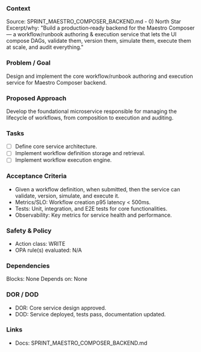 ### Context

Source: SPRINT_MAESTRO_COMPOSER_BACKEND.md - 0) North Star
Excerpt/why: "Build a production‑ready backend for the Maestro Composer — a workflow/runbook authoring & execution service that lets the UI compose DAGs, validate them, version them, simulate them, execute them at scale, and audit everything."

### Problem / Goal

Design and implement the core workflow/runbook authoring and execution service for Maestro Composer backend.

### Proposed Approach

Develop the foundational microservice responsible for managing the lifecycle of workflows, from composition to execution and auditing.

### Tasks

- [ ] Define core service architecture.
- [ ] Implement workflow definition storage and retrieval.
- [ ] Implement workflow execution engine.

### Acceptance Criteria

- Given a workflow definition, when submitted, then the service can validate, version, simulate, and execute it.
- Metrics/SLO: Workflow creation p95 latency < 500ms.
- Tests: Unit, integration, and E2E tests for core functionalities.
- Observability: Key metrics for service health and performance.

### Safety & Policy

- Action class: WRITE
- OPA rule(s) evaluated: N/A

### Dependencies

Blocks: None
Depends on: None

### DOR / DOD

- DOR: Core service design approved.
- DOD: Service deployed, tests pass, documentation updated.

### Links

- Docs: SPRINT_MAESTRO_COMPOSER_BACKEND.md
